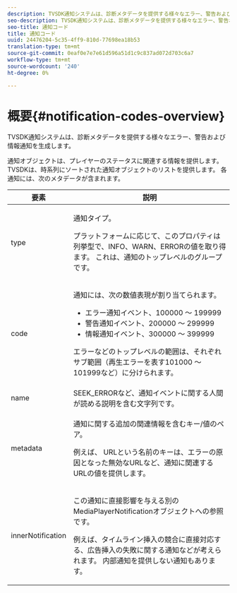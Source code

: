 ```yaml
---
description: TVSDK通知システムは、診断メタデータを提供する様々なエラー、警告および情報通知を生成します。
seo-description: TVSDK通知システムは、診断メタデータを提供する様々なエラー、警告および情報通知を生成します。
seo-title: 通知コード
title: 通知コード
uuid: 24476204-5c35-4ff9-810d-77698ea18b53
translation-type: tm+mt
source-git-commit: 0eaf0e7e7e61d596a51d1c9c837ad072d703c6a7
workflow-type: tm+mt
source-wordcount: '240'
ht-degree: 0%

---
```



# 概要{#notification-codes-overview}

TVSDK通知システムは、診断メタデータを提供する様々なエラー、警告および情報通知を生成します。

通知オブジェクトは、プレイヤーのステータスに関連する情報を提供します。 TVSDKは、時系列にソートされた通知オブジェクトのリストを提供します。 各通知には、次のメタデータが含まれます。

<table frame="all" colsep="1" rowsep="1" id="table_1A32EFFE1834438D8261886EC9D7250D"> 
 <thead> 
  <tr rowsep="1"> 
   <th colname="1" class="entry"> 要素 </th> 
   <th colname="2" class="entry"> 説明 </th> 
  </tr> 
 </thead>
 <tbody> 
  <tr rowsep="1"> 
   <td colname="1"><span class="codeph"> type</span> </td> 
   <td colname="2"> <p>通知タイプ。 </p> <p>プラットフォームに応じて、このプロパティは列挙型で、INFO、WARN、ERRORの値を取り得ます。 これは、通知のトップレベルのグループです。 </p> </td> 
  </tr> 
  <tr rowsep="1"> 
   <td colname="1"> <span class="codeph"> code</span> </td> 
   <td colname="2"> <p>通知には、次の数値表現が割り当てられます。 
     <ul id="ul_A86BF89D6B3B410E81FAD718D3C4A9F0"> 
      <li id="li_8180972D704C40098723734DD4B45643">エラー通知イベント、100000 ～ 199999 </li> 
      <li id="li_0EC29EA5F0034E5EBFEF8E68A6498D39">警告通知イベント、200000 ～ 299999 </li> 
      <li id="li_189A53D3D7EF4960A521AB04D00DCF70">情報通知イベント、300000 ～ 399999 </li> 
     </ul> </p> <p>エラーなどのトップレベルの範囲は、それぞれサブ範囲（再生エラーを表す101000 ～ 101999など）に分けられます。 </p> </td> 
  </tr> 
  <tr rowsep="1"> 
   <td colname="1"><span class="codeph"> name</span> </td> 
   <td colname="2"><span class="codeph"> SEEK_ERROR</span>など、通知イベントに関する人間が読める説明を含む文字列です。 </td> 
  </tr> 
  <tr rowsep="1"> 
   <td colname="1"><span class="codeph"> metadata</span> </td> 
   <td colname="2"> <p>通知に関する追加の関連情報を含むキー/値のペア。 </p> <p>例えば、<span class="codeph"> URL</span>という名前のキーは、エラーの原因となった無効なURLなど、通知に関連するURLの値を提供します。 </p> </td> 
  </tr> 
  <tr rowsep="0"> 
   <td colname="1"><span class="codeph"> innerNotification</span> </td> 
   <td colname="2"> <p>この通知に直接影響を与える別の<span class="codeph"> MediaPlayerNotification</span>オブジェクトへの参照です。 </p> <p>例えば、タイムライン挿入の競合に直接対応する、広告挿入の失敗に関する通知などが考えられます。 内部通知を提供しない通知もあります。 </p> </td> 
  </tr> 
 </tbody> 
</table>

